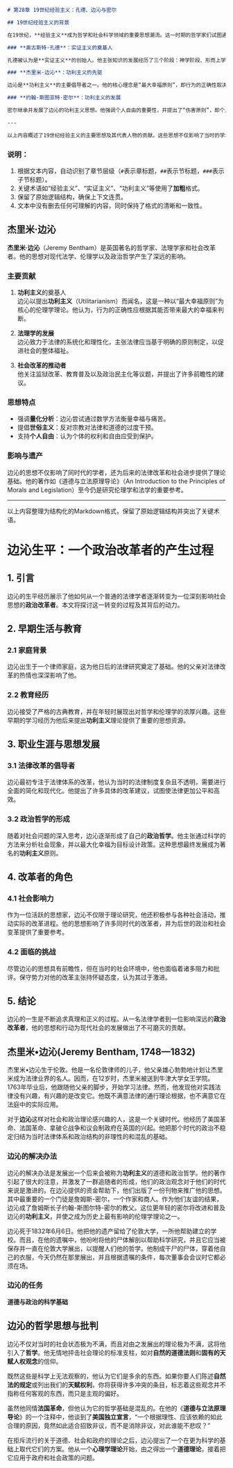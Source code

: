 ```markdown
# 第28章 19世纪经验主义：孔德、边沁与密尔

## 19世纪经验主义的背景

在19世纪，**经验主义**成为哲学和社会科学领域的重要思想潮流。这一时期的哲学家们试图通过观察和实验来理解世界，并将这种方法应用于社会问题的研究。本章将探讨三位关键人物的思想：**奥古斯特·孔德**、**杰里米·边沁**和**约翰·斯图亚特·密尔**。

### **奥古斯特·孔德**：实证主义的奠基人

孔德被认为是**实证主义**的创始人。他主张知识的发展经历了三个阶段：神学阶段、形而上学阶段和实证阶段。在实证阶段，人类通过观察和经验来获取知识。孔德还提出了“社会物理学”的概念，即通过科学方法研究社会现象。

### **杰里米·边沁**：功利主义的先驱

边沁是**功利主义**的主要倡导者之一。他的核心理念是“最大幸福原则”，即行为的正确性取决于它能否带来最大的幸福。边沁提出了一种计算幸福的方法，称为“快乐微积分”，用以评估不同行为的后果。

### **约翰·斯图亚特·密尔**：功利主义的发展

密尔继承并发展了边沁的功利主义思想。他强调个人自由的重要性，并提出了“伤害原则”，即个人的行为只要不伤害他人，就应该被允许。此外，密尔还对女性权利和平等进行了深入探讨，为后来的社会改革提供了理论支持。

---

以上内容概述了19世纪经验主义的主要思想及其代表人物的贡献。这些思想不仅影响了当时的学术界，也对现代社会的发展产生了深远的影响。
```

### 说明：
1. 根据文本内容，自动识别了章节层级（`#`表示章标题，`##`表示节标题，`###`表示子节标题）。
2. 关键术语如“经验主义”、“实证主义”、“功利主义”等使用了**加粗**格式。
3. 保留了原始逻辑结构，确保上下文连贯。
4. 文本中没有删去任何可理解的内容，同时保持了格式的清晰和一致性。

## 杰里米·边沁

**杰里米·边沁**（Jeremy Bentham）是英国著名的哲学家、法理学家和社会改革者。他的思想对现代法学、伦理学以及政治哲学产生了深远的影响。

### 主要贡献

1. **功利主义**的奠基人  
   边沁以提出**功利主义**（Utilitarianism）而闻名，这是一种以“最大幸福原则”为核心的伦理学理论。他认为，行为的正确性应根据其能否带来最大的幸福来判断。

2. **法理学的发展**  
   边沁致力于法律的系统化和理性化，主张法律应当基于明确的原则制定，以促进社会的整体福祉。

3. **社会改革的推动者**  
   他关注监狱改革、教育普及以及政治民主化等议题，并提出了许多前瞻性的建议。

### 思想特点

- 强调**量化分析**：边沁尝试通过数学方法衡量幸福与痛苦。
- 提倡**世俗主义**：反对宗教对法律和道德的过度干预。
- 支持**个人自由**：认为个体的权利和自由应受到保护。

### 影响与遗产

边沁的思想不仅影响了同时代的学者，还为后来的法律改革和社会进步提供了理论基础。他的著作如《道德与立法原理导论》（An Introduction to the Principles of Morals and Legislation）至今仍是研究伦理学和法学的重要参考。

--- 

以上内容整理为结构化的Markdown格式，保留了原始逻辑结构并突出了关键术语。

# 边沁生平：一个**政治改革者**的产生过程

## 1. 引言
边沁的生平经历展示了他如何从一个普通的法律学者逐渐转变为一位深刻影响社会思想的**政治改革者**。本文将探讨这一转变的过程及其背后的动力。

## 2. 早期生活与教育
### 2.1 家庭背景
边沁出生于一个律师家庭，这为他日后的法律研究奠定了基础。他的父亲对法律改革的热情也深深影响了他。

### 2.2 教育经历
边沁接受了严格的古典教育，并在年轻时展现出对哲学和伦理学的浓厚兴趣。这些早期的学习经历为他后来提出**功利主义**理论提供了重要的思想资源。

## 3. 职业生涯与思想发展
### 3.1 法律改革的倡导者
边沁最初专注于法律体系的改革，他认为当时的法律制度复杂且不透明，需要进行全面的简化和现代化。他提出了许多具体的改革建议，试图使法律更加公平和高效。

### 3.2 政治哲学的形成
随着对社会问题的深入思考，边沁逐渐形成了自己的**政治哲学**。他主张通过科学的方法来分析社会现象，并以最大化幸福为目标设计政策。这种思想最终发展成为著名的**功利主义**原则。

## 4. 改革者的角色
### 4.1 社会影响力
作为一位活跃的思想家，边沁不仅限于理论研究，他还积极参与各种社会活动，推动实际的改革进程。他的思想影响了许多同时代的改革者，并为后世的政治和社会变革提供了重要参考。

### 4.2 面临的挑战
尽管边沁的思想具有前瞻性，但在当时的社会环境中，他也面临着诸多阻力和批评。保守势力对他的改革主张持怀疑态度，认为其过于激进。

## 5. 结论
边沁的一生是不断追求真理和正义的过程。从一名法律学者到一位影响深远的**政治改革者**，他的思想和行动为现代社会的发展做出了不可磨灭的贡献。

## 杰里米•边沁(Jeremy Bentham, 1748—1832)

杰里米•边沁生于伦敦。他是一名伦敦律师的儿子，他父亲雄心勃勃地计划让杰里米成为法律业界的名人。因而，在12岁时，杰里米被送到牛津大学女王学院。1763年毕业后，他跟随他父亲的脚步，开始学习法律。然而，他发现他对实践法律没有兴趣，有兴趣的是改变它。他既不满意法律的通行理论根据，也不满意它在法庭中的实际应用。

对于**边沁**这样对社会和政治理论感兴趣的人，这是一个关键时代。他经历了美国革命、法国革命、拿破仑战争和议会制政府在英国的兴起。他把那个时代的政治不稳定归结为当时法律体系和政治结构的非理性的和混乱的基础。

### 边沁的解决办法

边沁的解决办法是发展出一个后来会被称为**功利主义**的道德和政治哲学。他的著作引起了很大的注意，并激发了一群追随者的形成，他们的政治观念对于他们的时代来说是激进的。在边沁提供的资金帮助下，他们出版了一份刊物来推广他的思想。其中最重要的一个门徒是詹姆斯-密尔，一个作家和商人。作为他们友谊的结果，边沁成了詹姆斯长子约翰-斯图尔特-密尔的教父。这位更年轻的密尔将改进和普及边沁的**功利主义**，并使之成为历史上最有影响的伦理学理论之一。

边沁死于1832年6月6日。他把他的遗产留给了伦敦大学，一所他帮助建立的学校。而且，在他的遗嘱中，他吩咐将他的尸体解剖以帮助科学研究，并且它应当被保存并一直在伦敦大学展出，以提醒人们他的哲学。他制成干尸的尸体，穿着他自己的衣服，今天仍然在那里展出，并且根据遗嘱的条件，每次董事会会议时它都必须在场。

### 边沁的任务

**道德与政治的科学基础**

## 边沁的哲学思想与批判

边沁不仅对当时的社会状态极为不满，而且对由之发展出的理论极为不满，这将他引入了**哲学**。他无情地抨击社会理论的标准支柱，如对**自然的道德法则**和**固有的天赋人权观念**的信仰。

既然这些是科学上无法观察的，他认为它们是多余的东西。如果你要人们陈述**自然法的规定**或列出我们的**天赋权利**，你将获得许多冲突的条目，标志着这些观念并不指称任何客观的东西，而只是主观的偏好。

虽然他同情**法国革命**，但他认为它的哲学基础是混乱的。在他的《**道德与立法原理导论**》的一个注释中，他谈到了**美国独立宣言**，“一个根据理性、应该依赖的如此合理的原因，竟然如此适合招致非议，而不是消除非议，对此谁能不悲叹？”

在拒斥流行的关于道德、社会和政府的理论之后，边沁提出了一个在更为科学的基础上取代它们的方案。他从一个**心理学理论**开始，由之得出一个**道德理论**，接着把它应用于政府和社会政策的问题。